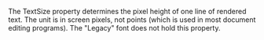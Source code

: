 The TextSize property determines the pixel height of one line of rendered text. The unit is in screen pixels, not points (which is used in most document editing programs). The "Legacy" font does not hold this property.